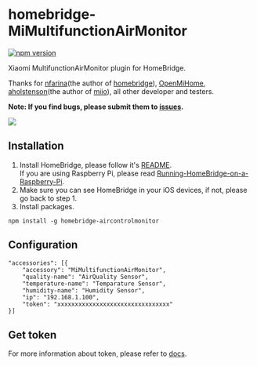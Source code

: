 # homebridge-MiMultifunctionAirMonitor
[![npm version](https://badge.fury.io/js/homebridge-aircontrolmonitor.svg)](https://badge.fury.io/js/homebridge-aircontrolmonitor)

Xiaomi MultifunctionAirMonitor plugin for HomeBridge.   
   
Thanks for [nfarina](https://github.com/nfarina)(the author of [homebridge](https://github.com/nfarina/homebridge)), [OpenMiHome](https://github.com/OpenMiHome/mihome-binary-protocol), [aholstenson](https://github.com/aholstenson)(the author of [miio](https://github.com/aholstenson/miio)), all other developer and testers.   
   
**Note: If you find bugs, please submit them to [issues](https://github.com/defensor7/homebridge-aircontrolmonitor/issues).**   

![](https://raw.githubusercontent.com/defensor7/homebridge-aircontrolmonitor/master/images/aircontrolmonitor.jpg)

## Installation
1. Install HomeBridge, please follow it's [README](https://github.com/nfarina/homebridge/blob/master/README.md).   
If you are using Raspberry Pi, please read [Running-HomeBridge-on-a-Raspberry-Pi](https://github.com/nfarina/homebridge/wiki/Running-HomeBridge-on-a-Raspberry-Pi).   
2. Make sure you can see HomeBridge in your iOS devices, if not, please go back to step 1.   
3. Install packages.   
```
npm install -g homebridge-aircontrolmonitor
```

## Configuration
```
"accessories": [{
    "accessory": "MiMultifunctionAirMonitor",
    "quality-name": "AirQuality Sensor",
    "temperature-name": "Temparature Sensor",
    "humidity-name": "Humidity Sensor",    
    "ip": "192.168.1.100",
    "token": "xxxxxxxxxxxxxxxxxxxxxxxxxxxxxxxx"
}]
```

## Get token
For more information about token, please refer to [docs](https://github.com/Maxmudjon/com.xiaomi-miio/blob/master/docs/obtain_token.md).   
 
